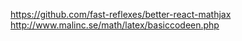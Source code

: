 https://github.com/fast-reflexes/better-react-mathjax
http://www.malinc.se/math/latex/basiccodeen.php